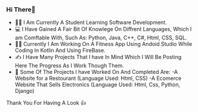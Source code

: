 ### Hi There👋

 - 🧑‍🎓 I Am Currently A Student Learning Software Development.
 - 💻 I Have Gained A Fair Bit Of Knowlege On Diffrent Languages, Which I am Comftable With, Such As: Python, Java, C++, C#, Html, CSS, SQL.
 - 👨‍💻 Currently I Am Working On A Fitness App Using Andoid Studio While Coding In Kotlin And Using FireBase.
 - ✍️ I Have Many Projects That I have In Mind Which I Will Be Posting Here The Progress As I Work Though Them.
 - 📝 Some Of The Projects I have Worked On And Completed Are:
  -A Website for a Restourant (Language Used: Html, CSS)
  -A Ecomerce Website That Sells Electronics (Language Used: Html, Css, Python, Django)

Thank You For Having A Look 👍
